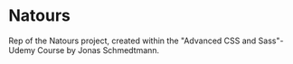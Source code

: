 # Natours
Rep of the Natours project, created within the "Advanced CSS and Sass"-Udemy Course by Jonas Schmedtmann.
